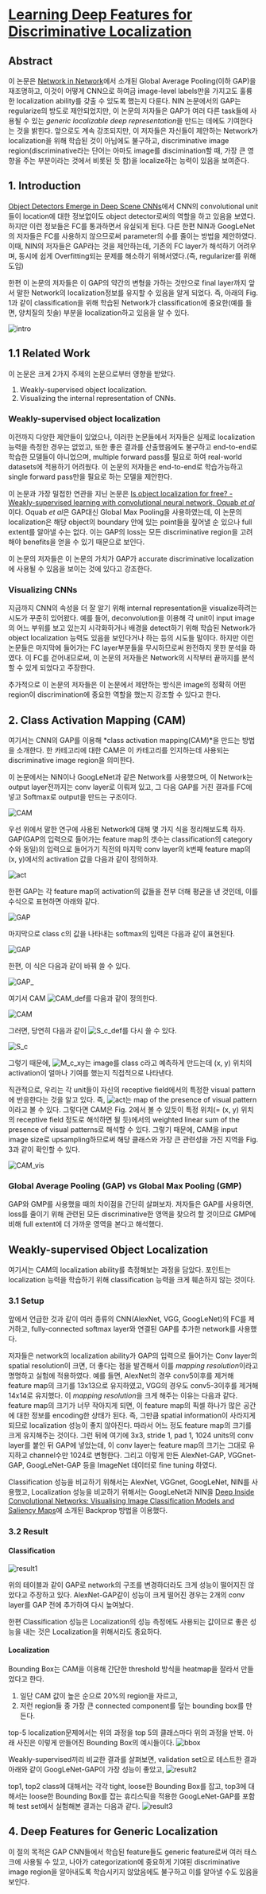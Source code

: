 # [Learning Deep Features for Discriminative Localization](https://arxiv.org/abs/1512.04150)

## Abstract
이 논문은 [Network in Network](https://arxiv.org/pdf/1312.4400.pdf)에서 소개된 Global Average Pooling(이하 GAP)을 재조명하고, 이것이 어떻게 CNN으로 하여금 image-level labels만을 가지고도 훌륭한 localization ability를 갖출 수 있도록 했는지 다룬다.
NIN 논문에서의 GAP는 regularize의 방도로 제안되었지만, 이 논문의 저자들은 GAP가 여러 다른 task들에 사용될 수 있는 *generic localizable deep representation*을 만드는 데에도 기여한다는 것을 밝힌다.
앞으로도 계속 강조되지만, 이 저자들은 자신들이 제안하는 Network가 localization을 위해 학습된 것이 아님에도 불구하고, discriminative image region(discriminative라는 단어는 아마도 image를 discimination할 때, 가장 큰 영향을 주는 부분이라는 것에서 비롯된 듯 함)을 localize하는 능력이 있음을 보여준다.

## 1. Introduction
[Object Detectors Emerge in Deep Scene CNNs](https://arxiv.org/abs/1412.6856)에서 CNN의 convolutional unit들이 location에 대한 정보없이도 object detector로써의 역할을 하고 있음을 보였다. 하지만 이런 정보들은 FC를 통과하면서 유실되게 된다.
다른 한편 NIN과 GoogLeNet의 저자들은 FC를 사용하지 않으므로써 parameter의 수를 줄이는 방법을 제안하였다.
이때, NIN의 저자들은 GAP라는 것을 제안하는데, 기존의 FC layer가 해석하기 어려우며, 동시에 쉽게 Overfitting되는 문제를 해소하기 위해서였다.(즉, regularizer를 위해 도입)

한편 이 논문의 저자들은 이 GAP의 약간의 변형을 가하는 것만으로 final layer까지 앞서 말한 Network의 localization정보를 유지할 수 있음을 알게 되었다. 즉, 아래의 Fig. 1과 같이 classification을 위해 학습된 Network가 classification에 중요한(예를 들면, 양치질의 칫솔) 부분을 localization하고 있음을 알 수 있다.

![intro](../assets/CAM/intro.png)

## 1.1 Related Work
이 논문은 크게 2가지 주제의 논문으로부터 영향을 받았다.

1. Weakly-supervised object localization.
2. Visualizing the internal representation of CNNs.

### Weakly-supervised object localization
이전까지 다양한 제안들이 있었으나, 이러한 논문들에서 저자들은 실제로 localization 능력을 측정한 경우는 없었고, 또한 좋은 결과를 산출했음에도 불구하고 end-to-end로 학습한 모델들이 아니었으며, multiple forward pass를 필요로 하여 real-world datasets에 적용하기 어려웠다.
이 논문의 저자들은 end-to-end로 학습가능하고 single forward pass만을 필요로 하는 모델을 제안한다.

이 논문과 가장 밀접한 연관을 지닌 논문은 [Is object localization for free? - Weakly-supervised learning with convolutional neural network, Oquab *et al*](https://ieeexplore.ieee.org/document/7298668/)이다.
Oquab *et al*은 GAP대신 Global Max Pooling을 사용하였는데, 이 논문의 localization은 해당 object의 boundary 안에 있는 point들을 짚어낼 순 있으나 full extent를 알아낼 수는 없다.
이는 GAP의 loss는 모든 discriminative region을 고려해야 benefits을 얻을 수 있기 때문으로 보인다.

이 논문의 저자들은 이 논문의 가치가 GAP가 accurate discriminative localization에 사용될 수 있음을 보이는 것에 있다고 강조한다.

### Visualizing CNNs
지금까지 CNN의 속성을 더 잘 알기 위해 internal representation을 visualize하려는 시도가 꾸준히 있어왔다.
예를 들어, deconvolution을 이용해 각 unit이 input image의 어느 부위를 보고 있는지 시각화하거나 배경을 detect하기 위해 학습된 Network가 object localization 능력도 있음을 보인다거나 하는 등의 시도들 말이다.
하지만 이런 논문들은 마지막에 들어가는 FC layer부분들을 무시하므로써 완전하지 못한 분석을 하였다. 이 FC를 걷어내므로써, 이 논문의 저자들은 Network의 시작부터 끝까지를 분석할 수 있게 되었다고 주장한다.

추가적으로 이 논문의 저자들은 이 논문에서 제안하는 방식은 image의 정확히 어떤 region이 discrimination에 중요한 역할을 했는지 강조할 수 있다고 한다.

## 2. Class Activation Mapping (CAM)
여기서는 CNN의 GAP를 이용해 *class activation mapping(CAM)*을 만드는 방법을 소개한다.
한 카테고리에 대한 CAM은 이 카테고리를 인지하는데 사용되는 discriminative image region을 의미한다.

이 논문에서는 NiN이나 GoogLeNet과 같은 Network를 사용했으며, 이 Network는 output layer전까지는 conv layer로 이뤄져 있고, 그 다음 GAP를 거친 결과를 FC에 넣고 Softmax로 output을 만드는 구조이다.


![CAM](../assets/CAM/network_structure_and_cam.png)

우선 위에서 말한 연구에 사용된 Network에 대해 몇 가지 식을 정리해보도록 하자.
GAP(GAP의 입력으로 들어가는 feature map의 갯수는 classification의 category수와 동일)의 입력으로 들어가기 직전의 마지막 conv layer의 k번째 feature map의 (x, y)에서의 activation 값을 다음과 같이 정의하자.

![act](../assets/CAM/activation_eq.png)

한편 GAP는 각 feature map의 activation의 값들을 전부 더해 평균을 낸 것인데, 이를 수식으로 표현하면 아래와 같다.

![GAP](../assets/CAM/GAP.png)

마지막으로 class c의 값을 나타내는 softmax의 입력은 다음과 같이 표현된다.

![GAP](../assets/CAM/input_to_softmax.png)

한편, 이 식은 다음과 같이 바꿔 쓸 수 있다.

![GAP_](../assets/CAM/softmax_input.png)

여기서 CAM ![CAM_def](../assets/CAM/CAM_def.png)를 다음과 같이 정의한다.

![CAM](../assets/CAM/CAM_eq.png)

그러면, 당연히 다음과 같이 ![S_c_def](../assets/CAM/S_c_def.png)를 다시 쓸 수 있다.

![S_c](../assets/CAM/S_c.png)

그렇기 때문에, ![M_c_xy](../assets/CAM/M_c_xy.png)는 image를 class c라고 예측하게 만드는데 (x, y) 위치의 activation이 얼마나 기여를 했는지 직접적으로 나타낸다.

직관적으로, 우리는 각 unit들이 자신의 receptive field에서의 특정한 visual pattern에 반응한다는 것을 알고 있다. 즉, ![act](../assets/CAM/activation_eq.png)는 map of the presence of visual pattern이라고 볼 수 있다.
그렇다면 CAM은 Fig. 2에서 볼 수 있듯이 특정 위치(= (x, y) 위치의 receptive field 정도로 해석하면 될 듯)에서의  weighted linear sum of the presence of visual patterns로 해석할 수 있다.
그렇기 때문에, CAM을 input image size로 upsampling하므로써 해당 클래스와 가장 큰 관련성을 가진 지역을 Fig. 3과 같이 확인할 수 있다.

![CAM_vis](../assets/CAM/CAM_vis.png)

### Global Average Pooling (GAP) vs Global Max Pooling (GMP)
GAP와 GMP를 사용했을 때의 차이점을 간단히 살펴보자.
저자들은 GAP를 사용하면, loss를 줄이기 위해 관련된 모든 discriminative한 영역을 찾으려 할 것이므로 GMP에 비해 full extent에 더 가까운 영역을 본다고 해석했다.

## Weakly-supervised Object Localization
여기서는 CAM의 localization ability를 측정해보는 과정을 담았다.
포인트는 localization 능력을 학습하기 위해 classification 능력을 크게 훼손하지 않는 것이다.

### 3.1 Setup
앞에서 언급한 것과 같이 여러 종류의 CNN(AlexNet, VGG, GoogLeNet)의 FC를 제거하고, fully-connected softmax layer와 연결된 GAP를 추가한 network를 사용했다.

저자들은 network의 localization ability가 GAP의 입력으로 들어가는 Conv layer의 spatial resolution이 크면, 더 좋다는 점을 발견해서 이를 *mapping resolution*이라고 명명하고 실험에 적용하였다.
예를 들면, AlexNet의 경우 conv5이후를 제거해 feature map의 크기를 13x13으로 유지하였고, VGG의 경우도 conv5-3이후를 제거해 14x14로 유지했다.
이 *mapping resolution*을 크게 해주는 이유는 다음과 같다. feature map의 크기가 너무 작아지게 되면, 이 feature map의 픽셀 하나가 많은 공간에 대한 정보를 encoding한 상태가 된다. 즉, 그만큼 spatial information이 사라지게 되므로 localization 성능이 좋지 않아진다. 따라서 어느 정도 feature map의 크기를 크게 유지해주는 것이다. 
그런 뒤에 여기에 3x3, stride 1, pad 1, 1024 units의 conv layer를 붙인 뒤 GAP에 넣었는데, 이 conv layer는 feature map의 크기는 그대로 유지하고 channel수만 1024로 변형한다.
그리고 이렇게 만든 AlexNet-GAP, VGGnet-GAP, GoogLeNet-GAP 등을 ImageNet 데이터로 fine tuning 하였다.

Classification 성능을 비교하기 위해서는 AlexNet, VGGnet, GoogLeNet, NIN를 사용했고,
Localization 성능을 비교하기 위해서는 GoogLeNet과 NIN을 [Deep Inside Convolutional Networks: Visualising Image Classification Models and Saliency Maps](https://arxiv.org/abs/1312.6034)에 소개된 Backprop 방법을 이용했다.

### 3.2 Result
#### Classification
![result1](../assets/CAM/result1.png)

위의 테이블과 같이 GAP로 network의 구조를 변경하더라도 크게 성능이 떨어지진 않았다고 주장하고 있다.
AlexNet-GAP같이 성능이 크게 떨어진 경우는 2개의 conv layer를 GAP 전에 추가하여 다시 높여놨다.

한편 Classification 성능은 Localization의 성능 측정에도 사용되는 값이므로 좋은 성능을 내는 것은 Localization을 위해서라도 중요하다.

#### Localization
Bounding Box는 CAM을 이용해 간단한 threshold 방식을 heatmap을 잘라서 만들었다고 한다.

1. 일단 CAM 값이 높은 순으로 20%의 region을 자르고,
2. 저런 region들 중 가장 큰 connected component를 덮는 bounding box를 만든다.

top-5 localization문제에서는 위의 과정을 top 5의 클래스마다 위의 과정을 반복.
아래 사진은 이렇게 만들어진 Bounding Box의 예시들이다.
![bbox](../assets/CAM/bbox.png)

Weakly-supervised끼리 비교한 결과를 살펴보면, validation set으로 테스트한 결과 아래와 같이 GoogLeNet-GAP이 가장 성능이 좋았고,
![result2](../assets/CAM/result2.png)

top1, top2 class에 대해서는 각각 tight, loose한 Bounding Box를 잡고, top3에 대해서는 loose한 Bounding Box를 잡는 휴리스틱을 적용한 GoogLeNet-GAP를 포함해 test set에서 실험해본 결과는 다음과 같다.
![result3](../assets/CAM/result3.png)

## 4. Deep Features for Generic Localization
이 절의 목적은 GAP CNN들에서 학습된 feature들도 generic feature로써 여러 태스크에 사용될 수 있고, 나아가 categorization에 중요하게 기여된 discriminative image region을 알아내도록 학습시키지 않았음에도 불구하고 이를 알아낼 수도 있음을 보인다.






